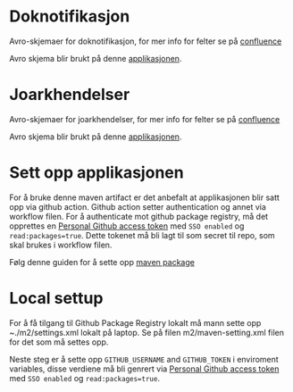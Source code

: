 # Doknotifikasjon

Avro-skjemaer for doknotifikasjon, for mer info for felter se på [confluence](https://confluence.adeo.no/display/BOA/doknotifikasjon+-+Funksjonell+Beskrivelse)

Avro skjema blir brukt på denne [applikasjonen](https://github.com/navikt/doknotifikasjon).

# Joarkhendelser

Avro-skjemaer for joarkhendelser, for mer info for felter se på [confluence](https://confluence.adeo.no/display/BOA/Joarkhendelser)

Avro skjema blir brukt på denne [applikasjonen](https://github.com/navikt/joarkhendelser).

# Sett opp applikasjonen

For å bruke denne maven artifact er det anbefalt at applikasjonen blir satt opp via github action. Github action setter authentication og annet via workflow filen. For å authenticate mot github package registry, må det opprettes en [Personal Github access token](https://github.com/settings/tokens) med `SSO enabled` og `read:packages=true`. Dette tokenet må bli lagt til som secret til repo, som skal brukes i workflow filen.

Følg denne guiden for å sette opp [maven package](https://docs.github.com/en/packages/working-with-a-github-packages-registry/working-with-the-apache-maven-registry)

# Local settup

For å få tilgang til Github Package Registry lokalt må mann sette opp ~./m2/settings.xml lokalt på laptop. Se på filen m2/maven-setting.xml filen for det som må settes opp.

Neste steg er å sette opp `GITHUB_USERNAME` and `GITHUB_TOKEN` i enviroment variables, disse verdiene må bli genrert via [Personal Github access token](https://github.com/settings/tokens) med `SSO enabled` og `read:packages=true`.
